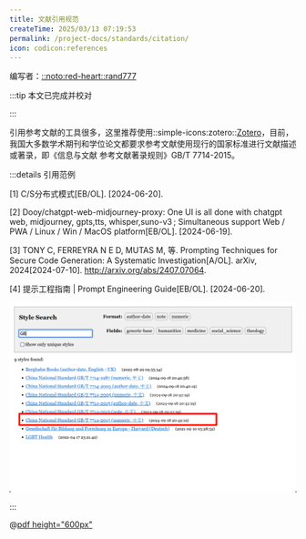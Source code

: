 ```yaml
---
title: 文献引用规范
createTime: 2025/03/13 07:19:53
permalink: /project-docs/standards/citation/
icon: codicon:references
---
```


编写者：[::noto:red-heart::rand777](/friends/persons/)

:::tip 本文已完成并校对

:::

引用参考文献的工具很多，这里推荐使用::simple-icons:zotero::[Zotero](/campus-wiki/document-management/Zotero/)，目前，我国大多数学术期刊和学位论文都要求参考文献使用现行的国家标准进行文献描述或著录，即《信息与文献 参考文献著录规则》GB/T 7714-2015。

:::details 引用范例

[1] C/S分布式模式[EB/OL]. [2024-06-20]. 

[2] Dooy/chatgpt-web-midjourney-proxy: One UI is all done with chatgpt web, midjourney, gpts,tts, whisper,suno-v3 ; Simultaneous support Web / PWA / Linux / Win / MacOS platform[EB/OL]. [2024-06-19]. 

[3] TONY C, FERREYRA N E D, MUTAS M, 等. Prompting Techniques for Secure Code Generation: A Systematic Investigation[A/OL]. arXiv, 2024[2024-07-10]. http://arxiv.org/abs/2407.07064.

[4] 提示工程指南 | Prompt Engineering Guide[EB/OL]. [2024-06-20]. 


![2025-03-14_03-16-29.png](../../../.vuepress/public/src/2025-03-14_03-16-29.png)

:::




@[pdf height="600px"](https://lib.tsinghua.edu.cn/wj/GBT7714-2015.pdf)


